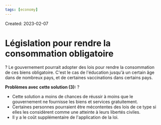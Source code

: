 ```yaml
---
tags: [economy] 
---
```

Created: 2023-02-07

# Législation pour rendre la consommation obligatoire
?
Le gouvernement pourrait adopter des lois pour rendre la consommation de ces biens obligatoire. C'est le cas de l'éducation jusqu'à un certain âge dans de nombreux pays, et de certaines vaccinations dans certains pays.
<!--SR:!2023-02-21,10,250-->

**Problèmes avec cette solution (3):**
?
-   Cette solution a moins de chances de réussir à moins que le gouvernement ne fournisse les biens et services gratuitement.
-   Certaines personnes pourraient être mécontentes des lois de ce type si elles les considèrent comme une atteinte à leurs libertés civiles.
-   Il y a le coût supplémentaire de l'application de la loi.
<!--SR:!2023-03-01,12,230-->